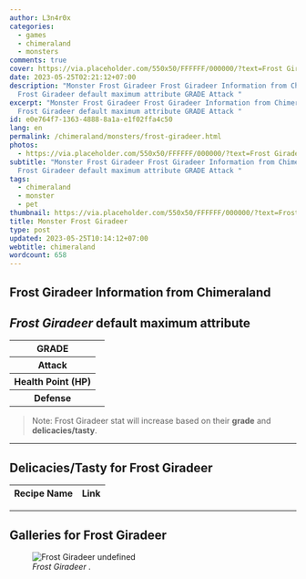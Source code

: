 ```yaml
---
author: L3n4r0x
categories:
  - games
  - chimeraland
  - monsters
comments: true
cover: https://via.placeholder.com/550x50/FFFFFF/000000/?text=Frost Giradeer
date: 2023-05-25T02:21:12+07:00
description: "Monster Frost Giradeer Frost Giradeer Information from Chimeraland
  Frost Giradeer default maximum attribute GRADE Attack "
excerpt: "Monster Frost Giradeer Frost Giradeer Information from Chimeraland
  Frost Giradeer default maximum attribute GRADE Attack "
id: e0e764f7-1363-4888-8a1a-e1f02ffa4c50
lang: en
permalink: /chimeraland/monsters/frost-giradeer.html
photos:
  - https://via.placeholder.com/550x50/FFFFFF/000000/?text=Frost Giradeer
subtitle: "Monster Frost Giradeer Frost Giradeer Information from Chimeraland
  Frost Giradeer default maximum attribute GRADE Attack "
tags:
  - chimeraland
  - monster
  - pet
thumbnail: https://via.placeholder.com/550x50/FFFFFF/000000/?text=Frost Giradeer
title: Monster Frost Giradeer
type: post
updated: 2023-05-25T10:14:12+07:00
webtitle: chimeraland
wordcount: 658
---
```


<link
  rel="stylesheet"
  href="https://rawcdn.githack.com/dimaslanjaka/Web-Manajemen/870a349/css/bootstrap-5-3-0-alpha3-wrapper.css"
/>
<section id="bootstrap-wrapper">
  <div data-bs-theme="dark">
    <h2>Frost Giradeer Information from Chimeraland</h2>
    <h2 id="attribute"><i>Frost Giradeer</i> default maximum attribute</h2>
    <div class="row">
      <div class="col mb-2">
        <div class="card">
          <div class="card-body">
            <table>
              <tr>
                <th>GRADE</th>
                <td><br /></td>
              </tr>
              <tr>
                <th>Attack</th>
                <td></td>
              </tr>
              <tr>
                <th>Health Point (HP)</th>
                <td></td>
              </tr>
              <tr>
                <th>Defense</th>
                <td></td>
              </tr>
            </table>
          </div>
        </div>
      </div>
    </div>
    <blockquote class="bd-callout bd-callout-warning">
      Note: Frost Giradeer stat will increase based on their <b>grade</b> and
      <b>delicacies/tasty</b>.
    </blockquote>
    <hr />
    <h2 id="delicacies">Delicacies/Tasty for Frost Giradeer</h2>
    <div class="card">
      <div class="card-body">
        <div class="table-responsive">
          <table class="table table-striped">
            <thead>
              <tr>
                <th>Recipe Name</th>
                <th>Link</th>
              </tr>
            </thead>
            <tbody></tbody>
          </table>
        </div>
      </div>
    </div>
    <hr />
    <div id="gallery">
      <h2>Galleries for Frost Giradeer</h2>
      <div class="row">
        <div class="col-lg-6 col-12">
          <figure>
            <img
              src="https://www.webmanajemen.com/undefined"
              alt="Frost Giradeer undefined"
            />
            <figcaption style="word-wrap: break-word">
              <i>Frost Giradeer</i> .
            </figcaption>
          </figure>
        </div>
      </div>
    </div>
  </div>
</section>